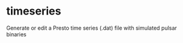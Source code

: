 timeseries
==========

Generate or edit a Presto time series (.dat) file with simulated pulsar binaries